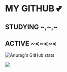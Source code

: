 # MY GITHUB 💕

## STUDYING ~,~,~

## ACTIVE ~<~<~<


![Anurag's GitHub stats](https://github-readme-stats.vercel.app/api?username=yeahzxnn&show_icons=true&theme=radical)

<img src="https://img.shields.io/badge/Android-3DDC84?style=flat-square&logo=Android&logoColor=white"/>


<!--
**yeahzxnn/yeahzxnn** is a ✨ _special_ ✨ repository because its `README.md` (this file) appears on your GitHub profile.

Here are some ideas to get you started:

- 🔭 I’m currently working on ...
- 🌱 I’m currently learning ...
- 👯 I’m looking to collaborate on ...
- 🤔 I’m looking for help with ...
- 💬 Ask me about ...
- 📫 How to reach me: ...
- 😄 Pronouns: ...
- ⚡ Fun fact: ...
-->
